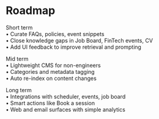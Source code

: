 # Roadmap

Short term  
• Curate FAQs, policies, event snippets  
• Close knowledge gaps in Job Board, FinTech events, CV  
• Add UI feedback to improve retrieval and prompting

Mid term  
• Lightweight CMS for non-engineers  
• Categories and metadata tagging  
• Auto re-index on content changes

Long term  
• Integrations with scheduler, events, job board  
• Smart actions like Book a session  
• Web and email surfaces with simple analytics
